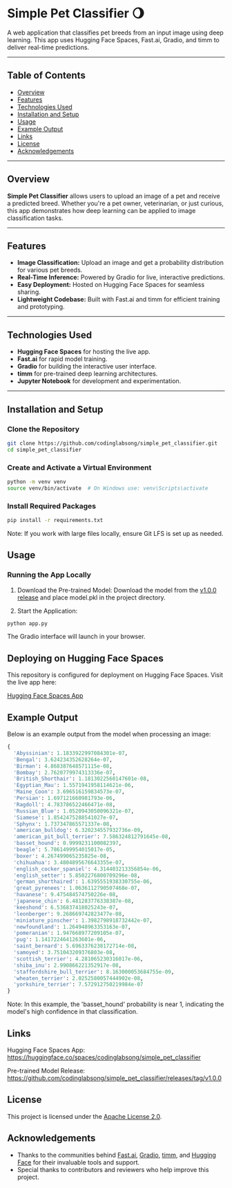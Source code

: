 # Simple Pet Classifier 🌖

A web application that classifies pet breeds from an input image using deep learning. This app uses Hugging Face Spaces, Fast.ai, Gradio, and timm to deliver real-time predictions.

---

## Table of Contents

- [Overview](#overview)
- [Features](#features)
- [Technologies Used](#technologies-used)
- [Installation and Setup](#installation-and-setup)
- [Usage](#usage)
- [Example Output](#example-output)
- [Links](#links)
- [License](#license)
- [Acknowledgements](#acknowledgements)

---

## Overview

**Simple Pet Classifier** allows users to upload an image of a pet and receive a predicted breed. Whether you're a pet owner, veterinarian, or just curious, this app demonstrates how deep learning can be applied to image classification tasks.

---

## Features

- **Image Classification:** Upload an image and get a probability distribution for various pet breeds.
- **Real-Time Inference:** Powered by Gradio for live, interactive predictions.
- **Easy Deployment:** Hosted on Hugging Face Spaces for seamless sharing.
- **Lightweight Codebase:** Built with Fast.ai and timm for efficient training and prototyping.

---

## Technologies Used

- **Hugging Face Spaces** for hosting the live app.
- **Fast.ai** for rapid model training.
- **Gradio** for building the interactive user interface.
- **timm** for pre-trained deep learning architectures.
- **Jupyter Notebook** for development and experimentation.

---

## Installation and Setup

### Clone the Repository

```bash
git clone https://github.com/codinglabsong/simple_pet_classifier.git
cd simple_pet_classifier
```

### Create and Activate a Virtual Environment

```bash
python -m venv venv
source venv/bin/activate  # On Windows use: venv\Scripts\activate
```

### Install Required Packages

```bash
pip install -r requirements.txt
```
Note: If you work with large files locally, ensure Git LFS is set up as needed.

## Usage

### Running the App Locally

1. Download the Pre-trained Model: Download the model from the [v1.0.0 release](https://github.com/codinglabsong/simple_pet_classifier/releases/tag/v1.0.0) and place model.pkl in the project directory.

2. Start the Application:
```bash
python app.py
```
The Gradio interface will launch in your browser.

## Deploying on Hugging Face Spaces
This repository is configured for deployment on Hugging Face Spaces. Visit the live app here:

[Hugging Face Spaces App](https://huggingface.co/spaces/codinglabsong/simple_pet_classifier)

## Example Output
Below is an example output from the model when processing an image:

```python
{
  'Abyssinian': 1.1833922997084301e-07,
  'Bengal': 3.624234352628264e-07,
  'Birman': 4.868387648571115e-08,
  'Bombay': 2.7620779974313336e-07,
  'British_Shorthair': 1.1813022560147601e-08,
  'Egyptian_Mau': 1.5571941958114621e-06,
  'Maine_Coon': 3.696516159834573e-07,
  'Persian': 1.697121660981793e-06,
  'Ragdoll': 4.783786522466471e-08,
  'Russian_Blue': 1.0520943050096321e-07,
  'Siamese': 1.8542475288541027e-07,
  'Sphynx': 1.737347865571337e-08,
  'american_bulldog': 6.320234557932736e-09,
  'american_pit_bull_terrier': 7.586324812791645e-08,
  'basset_hound': 0.9999231100082397,
  'beagle': 5.7861499954015017e-05,
  'boxer': 4.267499065235825e-08,
  'chihuahua': 3.4804895676643355e-07,
  'english_cocker_spaniel': 4.314403213356854e-06,
  'english_setter': 5.8502276800709296e-08,
  'german_shorthaired': 1.6395551938330755e-06,
  'great_pyrenees': 1.0636112790507468e-07,
  'havanese': 9.475484574750226e-08,
  'japanese_chin': 6.481283776338387e-08,
  'keeshond': 6.536837418025243e-07,
  'leonberger': 9.268669742823477e-08,
  'miniature_pinscher': 1.3982798918732442e-07,
  'newfoundland': 1.264948963353163e-07,
  'pomeranian': 1.947668977209105e-07,
  'pug': 1.1417224641263601e-06,
  'saint_bernard': 5.6963376238172714e-08,
  'samoyed': 3.751043209376803e-08,
  'scottish_terrier': 4.281065230316017e-06,
  'shiba_inu': 2.990866221352917e-08,
  'staffordshire_bull_terrier': 8.163000053684755e-09,
  'wheaten_terrier': 2.0252580057444902e-08,
  'yorkshire_terrier': 7.572912750219984e-07
}
```
Note: In this example, the 'basset_hound' probability is near 1, indicating the model's high confidence in that classification.

## Links
Hugging Face Spaces App:
https://huggingface.co/spaces/codinglabsong/simple_pet_classifier

Pre-trained Model Release:
https://github.com/codinglabsong/simple_pet_classifier/releases/tag/v1.0.0

## License
This project is licensed under the [Apache License 2.0](https://www.apache.org/licenses/LICENSE-2.0).

## Acknowledgements
- Thanks to the communities behind [Fast.ai](https://www.fast.ai/), [Gradio](https://gradio.app/), [timm](https://github.com/rwightman/pytorch-image-models), and [Hugging Face](https://huggingface.co/) for their invaluable tools and support.
- Special thanks to contributors and reviewers who help improve this project.